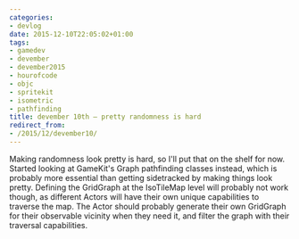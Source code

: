 ```yaml
---
categories:
- devlog
date: 2015-12-10T22:05:02+01:00
tags:
- gamedev
- devember
- devember2015
- hourofcode
- objc
- spritekit
- isometric
- pathfinding
title: devember 10th — pretty randomness is hard
redirect_from:
- /2015/12/devember10/
---
```


Making randomness look pretty is hard, so I'll put that on the shelf for now. Started looking at GameKit's Graph pathfinding classes instead, which is probably more essential than getting sidetracked by making things look pretty. Defining the GridGraph at the IsoTileMap level will probably not work though, as different Actors will have their own unique capabilities to traverse the map. The Actor should probably generate their own GridGraph for their observable vicinity when they need it, and filter the graph with their traversal capabilities.
